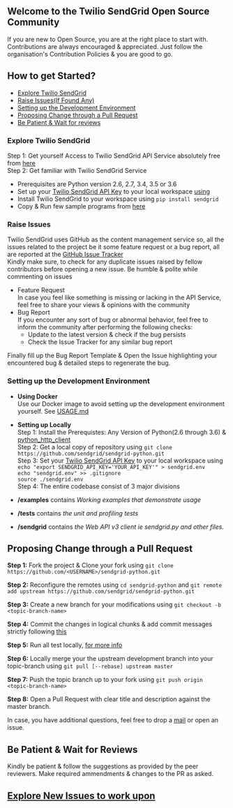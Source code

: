 ## Welcome to the Twilio SendGrid Open Source Community
 If you are new to Open Source, you are at the right place to start with. Contributions are always encouraged & appreciated. Just follow the organisation's Contribution Policies & you are good to go.
 ## How to get Started?
 - [Explore Twilio SendGrid](#explore)
 - [Raise Issues(If Found Any)](#issues)
 - [Setting up the Development Environment](#setup)
 - [Proposing Change through a Pull Request](#pr)
 - [Be Patient & Wait for reviews](#reviews)
 
 <a name="explore"></a>
 ### Explore Twilio SendGrid
Step 1: Get yourself Access to Twilio SendGrid API Service absolutely free from [here](https://sendgrid.com/free/?source=sendgrid-python)\
Step 2: Get familiar with Twilio SendGrid Service
 - Prerequisites are Python version 2.6, 2.7, 3.4, 3.5 or 3.6
 - Set up your [Twilio SendGrid API Key](https://app.sendgrid.com/settings/api_keys) to your local workspace [using](https://github.com/sendgrid/sendgrid-python#setup-environment-variables)
 - Install Twilio SendGrid to your workspace using `pip install sendgrid`
 - Copy & Run few sample programs from [here](https://github.com/sendgrid/sendgrid-python#hello-email)
 
 
 <a name="issues"></a>
 ### Raise Issues
 Twilio SendGrid uses GitHub as the content management service so, all the issues related to the project be it some feature request or a bug report, all are reported at the [GitHub Issue Tracker](https://github.com/sendgrid/sendgrid-python/issues)\
 Kindly make sure, to check for any duplicate issues raised by fellow contributors before opening a new issue. Be humble & polite while commenting on issues
  - Feature Request\
  In case you feel like something is missing or lacking in the API Service, feel free to share your views & opinions with the community
  - Bug Report\
  If you encounter any sort of bug or abnormal behavior, feel free to inform the community after performing the following checks:
    - Update to the latest version & check if the bug persists
    - Check the Issue Tracker for any similar bug report
    
  Finally fill up the Bug Report Template & Open the Issue highlighting your encountered bug & detailed steps to regenerate the bug.
  
  <a name="setup"></a>
  ### Setting up the Development Environment
   - **Using Docker**\
   Use our Docker image to avoid setting up the development environment yourself. See [USAGE.md](https://github.com/sendgrid/sendgrid-python/blob/master/docker/USAGE.md)
   
   - **Setting up Locally**\
   Step 1: Install the Prerequistes: Any Version of Python(2.6 through 3.6) & [python_http_client](https://github.com/sendgrid/python-http-client)\
   Step 2: Get a local copy of repository using `git clone https://github.com/sendgrid/sendgrid-python.git`\
   Step 3: Set your [Twilio SendGrid API Key](https://app.sendgrid.com/settings/api_keys) to your local workspace using\
    `echo "export SENDGRID_API_KEY='YOUR_API_KEY'" > sendgrid.env`\
    `echo "sendgrid.env" >> .gitignore`\
    `source ./sendgrid.env`\
   Step 4: The entire codebase consist of 3 major divisions
   - **/examples** contains *Working examples that demonstrate usage*
   - **/tests** contains *the unit and profiling tests*
   - **/sendgrid** contains *the Web API v3 client ie sendgrid.py and other files*.
   
   
  <a name="pr"></a>
  ## Proposing Change through a Pull Request
  **Step 1:** Fork the project & Clone your fork using `git clone https://github.com/<USERNAME>/sendgrid-python.git`
  
  **Step 2:** Reconfigure the remotes using `cd sendgrid-python` and `git remote add upstream https://github.com/sendgrid/sendgrid-python.git`
  
  **Step 3:** Create a new branch for your modifications using `git checkout -b <topic-branch-name>`
  
  **Step 4:** Commit the changes in logical chunks & add commit messages strictly following [this](http://tbaggery.com/2008/04/19/a-note-about-git-commit-messages.html)
  
  **Step 5:** Run all test locally, [for more info](https://github.com/sendgrid/sendgrid-python/blob/master/CONTRIBUTING.md#testing)
  
  **Step 6:** Locally merge your the upstream development branch into your topic-branch using `git pull [--rebase] upstream master`
  
  **Step 7:** Push the topic branch up to your fork using `git push origin <topic-branch-name>`
  
  **Step 8:** Open a Pull Request with clear title and description against the master branch.
  
  In case, you have additional questions, feel free to drop a [mail](dx@sendgrid.com) or open an issue.
  
  <a name="reviews"></a>
  ## Be Patient & Wait for Reviews
  Kindly be patient & follow the suggestions as provided by the peer reviewers. Make required ammendments & changes to the PR as asked.
  
## [Explore New Issues to work upon](https://github.com/sendgrid/sendgrid-python/labels/difficulty%3A%20easy)